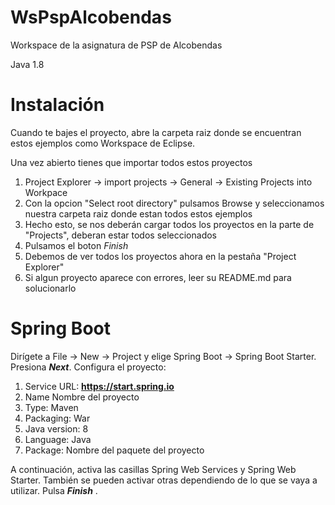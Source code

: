 # WsPspAlcobendas

Workspace de la asignatura de PSP de Alcobendas

Java 1.8

# Instalación
Cuando te bajes el proyecto, abre la carpeta raiz donde se encuentran estos
ejemplos como Workspace de Eclipse.

Una vez abierto tienes que importar todos estos proyectos
1) Project Explorer -> import projects -> General -> Existing Projects into Workpace
2) Con la opcion "Select root directory" pulsamos Browse y seleccionamos nuestra carpeta
raiz donde estan todos estos ejemplos
3) Hecho esto, se nos deberán cargar todos los proyectos en la parte de "Projects", deberan
estar todos seleccionados
4) Pulsamos el boton *Finish*
5) Debemos de ver todos los proyectos ahora en la pestaña "Project Explorer"
6) Si algun proyecto aparece con errores, leer su README.md para solucionarlo


# Spring Boot

Dirígete a File -> New -> Project y elige Spring Boot -> Spring Boot Starter. Presiona ***Next***.
Configura el proyecto:
 1) Service URL: **https://start.spring.io**
 2) Name Nombre del proyecto
 3) Type: Maven
 4) Packaging: War
 5) Java version: 8
 6) Language: Java
 7) Package: Nombre del paquete del proyecto

A continuación, activa las casillas Spring Web Services y Spring Web Starter.
También se pueden activar otras dependiendo de lo que se vaya a utilizar. Pulsa ***Finish*** .

